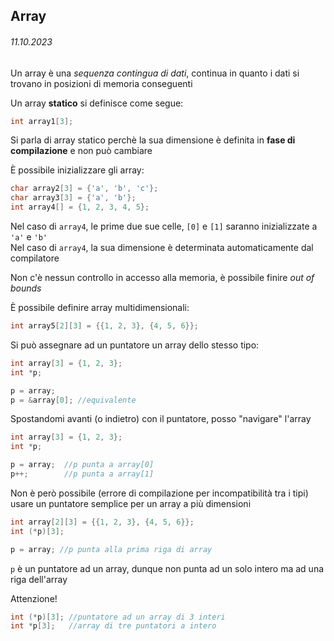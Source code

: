 ## Array
###### 11.10.2023

Un array è una *sequenza contingua di dati*, continua in quanto i dati si trovano in posizioni di memoria conseguenti 
  
Un array **statico** si definisce come segue:
```c++
int array1[3];
```
Si parla di array statico perchè la sua dimensione è definita in **fase di compilazione** e non può cambiare

È possibile inizializzare gli array:
```c++
char array2[3] = {'a', 'b', 'c'};
char array3[3] = {'a', 'b'};
int array4[] = {1, 2, 3, 4, 5};
```
Nel caso di `array4`, le prime due sue celle, `[0]` e `[1]` saranno inizializzate a `'a'` e `'b'`  
Nel caso di `array4`, la sua dimensione è determinata automaticamente dal compilatore

Non c'è nessun controllo in accesso alla memoria, è possibile finire *out of bounds*

È possibile definire array multidimensionali:
```c++
int array5[2][3] = {{1, 2, 3}, {4, 5, 6}};
```

Si può assegnare ad un puntatore un array dello stesso tipo:
```c++
int array[3] = {1, 2, 3};
int *p;

p = array; 
p = &array[0]; //equivalente
```

Spostandomi avanti (o indietro) con il puntatore, posso "navigare" l'array  
```c++
int array[3] = {1, 2, 3};
int *p;

p = array;  //p punta a array[0]
p++;        //p punta a array[1]
```

Non è però possibile (errore di compilazione per incompatibilità tra i tipi) usare un puntatore semplice per un array a più dimensioni
```c++
int array[2][3] = {{1, 2, 3}, {4, 5, 6}};
int (*p)[3]; 

p = array; //p punta alla prima riga di array
```
`p` è un puntatore ad un array, dunque non punta ad un solo intero ma ad una riga dell'array  

Attenzione!
```c++
int (*p)[3]; //puntatore ad un array di 3 interi
int *p[3];   //array di tre puntatori a intero 
```